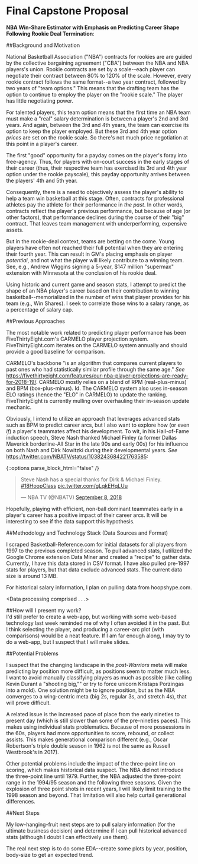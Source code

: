 # Final Capstone Proposal

**NBA Win-Share Estimator with Emphasis on Predicting Career Shape Following Rookie Deal Termination**:

##Background and Motivation

National Basketball Association ("NBA") contracts for rookies are are guided by the collective bargaining agreement ("CBA") between the NBA and NBA players's union.  Rookie contracts are set by a scale--each player can negotiate their contract between 80% to 120% of the scale.  However, every rookie contract follows the same format--a two year contract, followed by two years of "team options."  This means that the drafting team has the option to continue to employ the player on the "rookie scale."  The player has little negotiating power.

For talented players, this team option means that the first time an NBA team must make a "real" salary determination is between a player's 2nd and 3rd years.  And again, between the 3rd and 4th years, the team can exercise its option to keep the player employed.  But these 3rd and 4th year option *prices* are set on the rookie scale.  So there's not much price negotiation at this point in a player's career.

The first "good" opportunity for a payday comes on the player's foray into free-agency.  Thus, for players with on-court success in the early stages of their career (thus, their respective team has exercised its 3rd and 4th year option under the rookie payscale), this payday opportunity arrives between the players' 4th and 5th year.

Consequently, there is a need to objectively assess the player's ability to help a team win basketball at this stage.  Often, contracts for professional athletes pay the athlete for their performance in *the past*.  In other words, contracts reflect the player's previous performance, but because of age (or other factors), that performance declines during the course of their "big" contract.  That leaves team management with underperforming, expensive assets.  

But in the rookie-deal context, teams are betting on the come.  Young players have often not reached their full potential when they are entering their fourth year.  This can result in GM's placing emphasis on player *potential*, and not what the player will likely contribute to a winning team.  See, e.g., Andrew Wiggins signing a 5-year, $147 million "supermax" extension with Minnesota at the conclusion of his rookie deal.

Using historic and current game and season stats, I attempt to predict the shape of an NBA player's career based on their contribution to winning basketball--memorialized in the number of wins that player provides for his team (e.g., Win Shares).  I seek to correlate those wins to a salary range, as a percentage of salary cap.

##Previous Approaches

The most notable work related to predicting player performance has been FiveThirtyEight.com's CARMELO player projection system.  FiveThirtyEight.com iterates on the CARMELO system annually and should provide a good baseline for comparison.

CARMELO's backbone "is an algorithm that compares current players to past ones who had statistically similar profile through the same age." *See* https://fivethirtyeight.com/features/our-nba-player-projections-are-ready-for-2018-19/.  CARMELO mostly relies on a blend of RPM (real-plus-minus) and BPM (box-plus-minus). Id.  The CARMELO system also uses in-season ELO ratings (hence the "ELO" in CARMELO) to update the ranking.  FiveThirtyEight is currently mulling over overhauling their in-season update mechanic.

Obviously, I intend to utilize an approach that leverages advanced stats such as BPM to predict career arcs, but I also want to explore how (or even *if*) a player's teammates affect his development.  To wit, in his Hall-of-Fame induction speech, Steve Nash thanked Michael Finley (a former Dallas Maverick borderline-All Star in the late 90s and early 00s) for his influence on both Nash and Dirk Nowitzki during their developmental years.  *See* https://twitter.com/NBATV/status/1038243684221763585:  

{::options parse_block_html="false" /}

<div class="center">

<blockquote class="twitter-tweet" data-lang="en"><p lang="en" dir="ltr">Steve Nash has a special thanks for Dirk &amp; Michael Finley. <a href="https://twitter.com/hashtag/18HoopClass?src=hash&amp;ref_src=twsrc%5Etfw">#18HoopClass</a> <a href="https://t.co/gLqkEHqLUu">pic.twitter.com/gLqkEHqLUu</a></p>&mdash; NBA TV (@NBATV) <a href="https://twitter.com/NBATV/status/1038243684221763585?ref_src=twsrc%5Etfw">September 8, 2018</a></blockquote>
<script async src="https://platform.twitter.com/widgets.js" charset="utf-8"></script>

</div>

Hopefully, playing with efficient, non-ball dominant teammates early in a player's career has a positive impact of their career arcs.  It will be interesting to see if the data support this hypothesis.

##Methodology and Technology Stack (Data Sources and Format)

I scraped Basketball-Reference.com for initial datasets for all players from 1997 to the previous completed season.  To pull advanced stats, I utilized the Google Chrome extension Data Miner and created a "recipe" to gather data.  Currently, I have this data stored in CSV format.  I have also pulled pre-1997 stats for players, but that data exclude advanced stats.  The current data size is around 13 MB.

For historical salary information, I plan on pulling data from hoopshype.com.

<Data processing comprised . . .>


##How will I present my work?  
  I'd still prefer to create a web-app, but working with some web-based technology last week reminded me of why I often avoided it in the past.  But I think selecting the player, and producing a career-arc plot (with comparisons) would be a neat feature. If I am far enough along, I may try to do a web-app, but I suspect that I will make slides.

##Potential Problems

I suspect that the changing landscape in the *post-Warriors* meta will make predicting by position more difficult, as positions seem to matter much less.  I want to avoid manually classifying players as much as possible (like calling Kevin Durant a "shooting big,"" or try to force unicorn Kristaps Porzingas into a mold). One solution might be to ignore position, but as the NBA converges to a wing-centric meta (big 2s, regular 3s, and stretch 4s), that will prove difficult.

A related issue is the increased pace of place from the early nineties to present day (which is still slower than some of the pre-nineties paces).  This makes using individual stats problematics.  Because of more possessions in the 60s, players had more opportunities to score, rebound, or collect assists.  This makes generational comparison different (e.g., Oscar Robertson's triple double season in 1962 is not the same as Russell Westbrook's in 2017).

Other potential problems include the impact of the three-point line on scoring, which makes historical data suspect.  The NBA did not introduce the three-point line until 1979.  Further, the NBA adjusted the three-point range in the 1994/95 season and the following three seasons. Given the explosion of three point shots in recent years, I will likely limit training to the 1998 season and beyond.  That limitation will also help curtail generational differences.

##Next Steps

My low-hanging-fruit next steps are to pull salary information (for the ultimate business decision) and determine if I can pull historical advanced stats (although I doubt I can effectively use them).

The real next step is to do some EDA--create some plots by year, position, body-size to get an expected trend.
